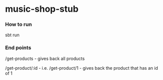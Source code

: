 # music-shop-stub

### How to run

sbt run

### End points

/get-products - gives back all products

/get-product/:id - i.e. /get-product/1 - gives back the product that has an id of 1
